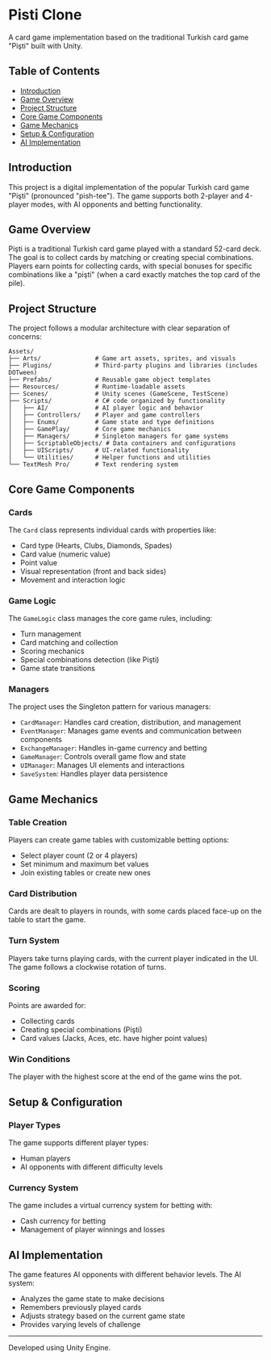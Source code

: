 # Pisti Clone

A card game implementation based on the traditional Turkish card game "Pişti" built with Unity.

## Table of Contents
- [Introduction](#introduction)
- [Game Overview](#game-overview)
- [Project Structure](#project-structure)
- [Core Game Components](#core-game-components)
- [Game Mechanics](#game-mechanics)
- [Setup & Configuration](#setup--configuration)
- [AI Implementation](#ai-implementation)

## Introduction

This project is a digital implementation of the popular Turkish card game "Pişti" (pronounced "pish-tee"). The game supports both 2-player and 4-player modes, with AI opponents and betting functionality.

## Game Overview

Pişti is a traditional Turkish card game played with a standard 52-card deck. The goal is to collect cards by matching or creating special combinations. Players earn points for collecting cards, with special bonuses for specific combinations like a "pişti" (when a card exactly matches the top card of the pile).

## Project Structure

The project follows a modular architecture with clear separation of concerns:

```
Assets/
├── Arts/               # Game art assets, sprites, and visuals
├── Plugins/            # Third-party plugins and libraries (includes DOTween)
├── Prefabs/            # Reusable game object templates
├── Resources/          # Runtime-loadable assets
├── Scenes/             # Unity scenes (GameScene, TestScene)
├── Scripts/            # C# code organized by functionality
│   ├── AI/             # AI player logic and behavior
│   ├── Controllers/    # Player and game controllers
│   ├── Enums/          # Game state and type definitions
│   ├── GamePlay/       # Core game mechanics
│   ├── Managers/       # Singleton managers for game systems
│   ├── ScriptableObjects/ # Data containers and configurations
│   ├── UIScripts/      # UI-related functionality
│   └── Utilities/      # Helper functions and utilities
└── TextMesh Pro/       # Text rendering system
```

## Core Game Components

### Cards
The `Card` class represents individual cards with properties like:
- Card type (Hearts, Clubs, Diamonds, Spades)
- Card value (numeric value)
- Point value
- Visual representation (front and back sides)
- Movement and interaction logic

### Game Logic
The `GameLogic` class manages the core game rules, including:
- Turn management
- Card matching and collection
- Scoring mechanics
- Special combinations detection (like Pişti)
- Game state transitions

### Managers
The project uses the Singleton pattern for various managers:
- `CardManager`: Handles card creation, distribution, and management
- `EventManager`: Manages game events and communication between components
- `ExchangeManager`: Handles in-game currency and betting
- `GameManager`: Controls overall game flow and state
- `UIManager`: Manages UI elements and interactions
- `SaveSystem`: Handles player data persistence

## Game Mechanics

### Table Creation
Players can create game tables with customizable betting options:
- Select player count (2 or 4 players)
- Set minimum and maximum bet values
- Join existing tables or create new ones

### Card Distribution
Cards are dealt to players in rounds, with some cards placed face-up on the table to start the game.

### Turn System
Players take turns playing cards, with the current player indicated in the UI. The game follows a clockwise rotation of turns.

### Scoring
Points are awarded for:
- Collecting cards
- Creating special combinations (Pişti)
- Card values (Jacks, Aces, etc. have higher point values)

### Win Conditions
The player with the highest score at the end of the game wins the pot.

## Setup & Configuration

### Player Types
The game supports different player types:
- Human players
- AI opponents with different difficulty levels

### Currency System
The game includes a virtual currency system for betting with:
- Cash currency for betting
- Management of player winnings and losses

## AI Implementation

The game features AI opponents with different behavior levels. The AI system:
- Analyzes the game state to make decisions
- Remembers previously played cards
- Adjusts strategy based on the current game state
- Provides varying levels of challenge

---

Developed using Unity Engine. 
